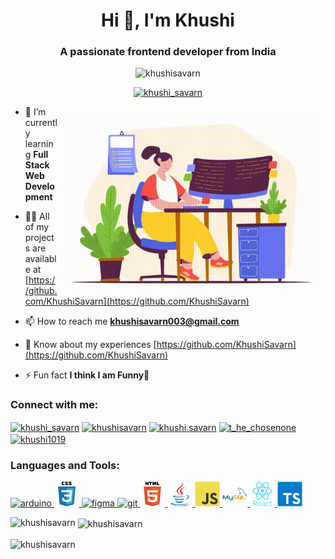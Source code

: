 

<!--
**KhushiSavarn/khushisavarn** is a ✨ _special_ ✨ repository because its `README.md` (this file) appears on your GitHub profile.

Here are some ideas to get you started:

- 🔭 I’m currently working on ...
- 🌱 I’m currently learning ...
- 👯 I’m looking to collaborate on ...
- 🤔 I’m looking for help with ...
- 💬 Ask me about ...
- 📫 How to reach me: ...
- 😄 Pronouns: ...
- ⚡ Fun fact: ...
-->
<h1 align="center">Hi 👋, I'm Khushi</h1>
<h3 align="center">A passionate frontend developer from India</h3>

<p align="center"> <img src="https://komarev.com/ghpvc/?username=khushisavarn&label=Profile%20views&color=0e75b6&style=flat" alt="khushisavarn" /> </p>

<p align="center"> <a href="https://twitter.com/khushi_savarn" target="blank"><img src="https://img.shields.io/twitter/follow/khushi_savarn?logo=twitter&style=for-the-badge" alt="khushi_savarn" /></a> </p>

<img src="./kgif.gif" align="right" alt="profile-gif" height="300px">

- 🌱 I’m currently learning **Full Stack Web Development**

- 👨‍💻 All of my projects are available at [https://github.com/KhushiSavarn](https://github.com/KhushiSavarn)

- 📫 How to reach me **khushisavarn003@gmail.com**

- 📄 Know about my experiences [https://github.com/KhushiSavarn](https://github.com/KhushiSavarn)

- ⚡ Fun fact **I think I am Funny🫠**

<h3 align="left">Connect with me:</h3>
<p align="left">
<a href="https://twitter.com/khushi_savarn" target="blank"><img align="center" src="https://raw.githubusercontent.com/rahuldkjain/github-profile-readme-generator/master/src/images/icons/Social/twitter.svg" alt="khushi_savarn" height="30" width="40" /></a>
<a href="https://linkedin.com/in/khushisavarn" target="blank"><img align="center" src="https://raw.githubusercontent.com/rahuldkjain/github-profile-readme-generator/master/src/images/icons/Social/linked-in-alt.svg" alt="khushisavarn" height="30" width="40" /></a>
<a href="https://fb.com/khushi.savarn" target="blank"><img align="center" src="https://raw.githubusercontent.com/rahuldkjain/github-profile-readme-generator/master/src/images/icons/Social/facebook.svg" alt="khushi.savarn" height="30" width="40" /></a>
<a href="https://instagram.com/t_he_chosenone" target="blank"><img align="center" src="https://raw.githubusercontent.com/rahuldkjain/github-profile-readme-generator/master/src/images/icons/Social/instagram.svg" alt="t_he_chosenone" height="30" width="40" /></a>
<a href="https://www.codechef.com/users/khushi1019" target="blank"><img align="center" src="https://cdn.jsdelivr.net/npm/simple-icons@3.1.0/icons/codechef.svg" alt="khushi1019" height="30" width="40" /></a>
</p>

<h3 align="left">Languages and Tools:</h3>
<p align="left"> <a href="https://www.arduino.cc/" target="_blank" rel="noreferrer"> <img src="https://cdn.worldvectorlogo.com/logos/arduino-1.svg" alt="arduino" width="40" height="40"/> </a> <a href="https://www.w3schools.com/css/" target="_blank" rel="noreferrer"> <img src="https://raw.githubusercontent.com/devicons/devicon/master/icons/css3/css3-original-wordmark.svg" alt="css3" width="40" height="40"/> </a> <a href="https://www.figma.com/" target="_blank" rel="noreferrer"> <img src="https://www.vectorlogo.zone/logos/figma/figma-icon.svg" alt="figma" width="40" height="40"/> </a> <a href="https://git-scm.com/" target="_blank" rel="noreferrer"> <img src="https://www.vectorlogo.zone/logos/git-scm/git-scm-icon.svg" alt="git" width="40" height="40"/> </a> <a href="https://www.w3.org/html/" target="_blank" rel="noreferrer"> <img src="https://raw.githubusercontent.com/devicons/devicon/master/icons/html5/html5-original-wordmark.svg" alt="html5" width="40" height="40"/> </a> <a href="https://www.java.com" target="_blank" rel="noreferrer"> <img src="https://raw.githubusercontent.com/devicons/devicon/master/icons/java/java-original.svg" alt="java" width="40" height="40"/> </a> <a href="https://developer.mozilla.org/en-US/docs/Web/JavaScript" target="_blank" rel="noreferrer"> <img src="https://raw.githubusercontent.com/devicons/devicon/master/icons/javascript/javascript-original.svg" alt="javascript" width="40" height="40"/> </a> <a href="https://www.mysql.com/" target="_blank" rel="noreferrer"> <img src="https://raw.githubusercontent.com/devicons/devicon/master/icons/mysql/mysql-original-wordmark.svg" alt="mysql" width="40" height="40"/> </a> <a href="https://reactjs.org/" target="_blank" rel="noreferrer"> <img src="https://raw.githubusercontent.com/devicons/devicon/master/icons/react/react-original-wordmark.svg" alt="react" width="40" height="40"/> </a> <a href="https://www.typescriptlang.org/" target="_blank" rel="noreferrer"> <img src="https://raw.githubusercontent.com/devicons/devicon/master/icons/typescript/typescript-original.svg" alt="typescript" width="40" height="40"/> </a> </p>

<p><img align="left" src="https://github-readme-stats.vercel.app/api/top-langs?username=khushisavarn&show_icons=true&locale=en&layout=compact" alt="khushisavarn" /></p>

<p>&nbsp;<img align="center" src="https://github-readme-stats.vercel.app/api?username=khushisavarn&show_icons=true&locale=en" alt="khushisavarn" /></p>

<p><img align="center" src="https://github-readme-streak-stats.herokuapp.com/?user=khushisavarn&" alt="khushisavarn" /></p>
